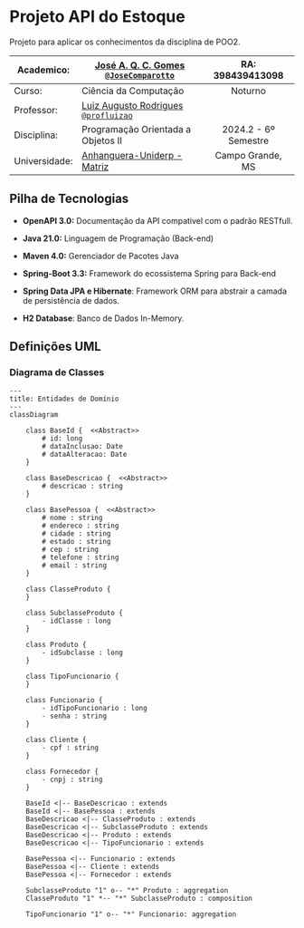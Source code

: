 # Projeto API do Estoque

Projeto para aplicar os conhecimentos da disciplina de POO2.

| Academico:    | [José A. Q. C. Gomes <code>@JoseComparotto</code>](https://github.com/JoseComparotto) | RA: 398439413098     |
| ------------- | ------------------------------------------------------------------------------------- | :------------------: |
| Curso:        | Ciência da Computação                                                                 | Noturno              |
| Professor:    | [Luiz Augusto Rodrigues <code>@profluizao</code>](https://github.com/profluizao)      |                      |
| Disciplina:   | Programação Orientada a Objetos II                                                    | 2024.2 - 6º Semestre |
| Universidade: | [Anhanguera-Uniderp - Matriz](https://www.uniderp.com.br/)                            | Campo Grande, MS     |

## Pilha de Tecnologias

- **OpenAPI 3.0:** Documentação da API compativel com o padrão RESTfull.

- **Java 21.0:** Linguagem de Programação (Back-end)

- **Maven 4.0:** Gerenciador de Pacotes Java

- **Spring-Boot 3.3:** Framework do ecossistema Spring para Back-end

- **Spring Data JPA e Hibernate**: Framework ORM para abstrair a camada de persistência de dados.

- **H2 Database**: Banco de Dados In-Memory.

## Definições UML

### Diagrama de Classes

```mermaid
---
title: Entidades de Domínio
---
classDiagram

    class BaseId {  <<Abstract>>
        # id: long
        # dataInclusao: Date
        # dataAlteracao: Date
    }
    
    class BaseDescricao {  <<Abstract>>
        # descricao : string
    }
    
    class BasePessoa {  <<Abstract>>
        # nome : string
        # endereco : string
        # cidade : string
        # estado : string
        # cep : string
        # telefone : string
        # email : string
    }

    class ClasseProduto {
    }

    class SubclasseProduto {
        - idClasse : long
    }

    class Produto {
        - idSubclasse : long
    }

    class TipoFuncionario {
    }

    class Funcionario {
        - idTipoFuncionario : long
        - senha : string
    }

    class Cliente {
        - cpf : string
    }

    class Fornecedor {
        - cnpj : string
    }

    BaseId <|-- BaseDescricao : extends
    BaseId <|-- BasePessoa : extends
    BaseDescricao <|-- ClasseProduto : extends
    BaseDescricao <|-- SubclasseProduto : extends
    BaseDescricao <|-- Produto : extends
    BaseDescricao <|-- TipoFuncionario : extends

    BasePessoa <|-- Funcionario : extends
    BasePessoa <|-- Cliente : extends
    BasePessoa <|-- Fornecedor : extends

    SubclasseProduto "1" o-- "*" Produto : aggregation
    ClasseProduto "1" *-- "*" SubclasseProduto : composition

    TipoFuncionario "1" o-- "*" Funcionario: aggregation

```
